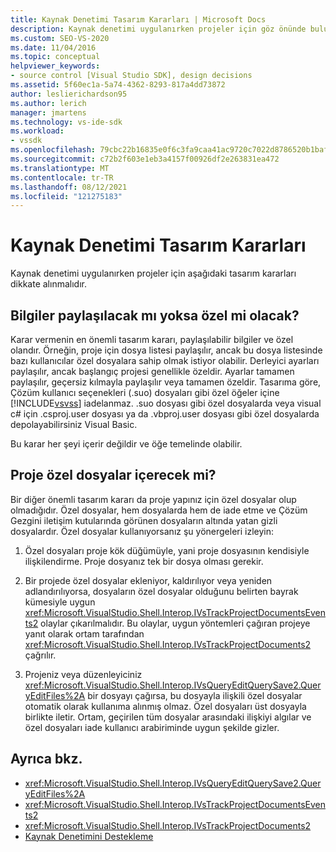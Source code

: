 ```yaml
---
title: Kaynak Denetimi Tasarım Kararları | Microsoft Docs
description: Kaynak denetimi uygulanırken projeler için göz önünde bulunduracak birkaç önemli tasarım kararı hakkında bilgi edinmek.
ms.custom: SEO-VS-2020
ms.date: 11/04/2016
ms.topic: conceptual
helpviewer_keywords:
- source control [Visual Studio SDK], design decisions
ms.assetid: 5f60ec1a-5a74-4362-8293-817a4dd73872
author: leslierichardson95
ms.author: lerich
manager: jmartens
ms.technology: vs-ide-sdk
ms.workload:
- vssdk
ms.openlocfilehash: 79cbc22b16835e0f6c3fa9caa41ac9720c7022d8786520b1baf89d33c3b64948
ms.sourcegitcommit: c72b2f603e1eb3a4157f00926df2e263831ea472
ms.translationtype: MT
ms.contentlocale: tr-TR
ms.lasthandoff: 08/12/2021
ms.locfileid: "121275183"
---
```

# <a name="source-control-design-decisions"></a>Kaynak Denetimi Tasarım Kararları
Kaynak denetimi uygulanırken projeler için aşağıdaki tasarım kararları dikkate alınmalıdır.

## <a name="will-information-be-shared-or-private"></a>Bilgiler paylaşılacak mı yoksa özel mi olacak?
 Karar vermenin en önemli tasarım kararı, paylaşılabilir bilgiler ve özel olandır. Örneğin, proje için dosya listesi paylaşılır, ancak bu dosya listesinde bazı kullanıcılar özel dosyalara sahip olmak istiyor olabilir. Derleyici ayarları paylaşılır, ancak başlangıç projesi genellikle özeldir. Ayarlar tamamen paylaşılır, geçersiz kılmayla paylaşılır veya tamamen özeldir. Tasarıma göre, Çözüm kullanıcı seçenekleri (.suo) dosyaları gibi özel öğeler içine [!INCLUDE[vsvss](../../extensibility/includes/vsvss_md.md)] iadelanmaz. .suo dosyası gibi özel dosyalarda veya visual c# için .csproj.user dosyası ya da .vbproj.user dosyası gibi özel dosyalarda depolayabilirsiniz Visual Basic.

 Bu karar her şeyi içerir değildir ve öğe temelinde olabilir.

## <a name="will-the-project-include-special-files"></a>Proje özel dosyalar içerecek mi?
 Bir diğer önemli tasarım kararı da proje yapınız için özel dosyalar olup olmadığıdır. Özel dosyalar, hem dosyalarda hem de iade etme ve Çözüm Gezgini iletişim kutularında görünen dosyaların altında yatan gizli dosyalardır. Özel dosyalar kullanıyorsanız şu yönergeleri izleyin:

1. Özel dosyaları proje kök düğümüyle, yani proje dosyasının kendisiyle ilişkilendirme. Proje dosyanız tek bir dosya olması gerekir.

2. Bir projede özel dosyalar ekleniyor, kaldırılıyor veya yeniden adlandırılıyorsa, dosyaların özel dosyalar olduğunu belirten bayrak kümesiyle uygun <xref:Microsoft.VisualStudio.Shell.Interop.IVsTrackProjectDocumentsEvents2> olaylar çıkarılmalıdır. Bu olaylar, uygun yöntemleri çağıran projeye yanıt olarak ortam tarafından <xref:Microsoft.VisualStudio.Shell.Interop.IVsTrackProjectDocuments2> çağrılır.

3. Projeniz veya düzenleyiciniz <xref:Microsoft.VisualStudio.Shell.Interop.IVsQueryEditQuerySave2.QueryEditFiles%2A> bir dosyayı çağırsa, bu dosyayla ilişkili özel dosyalar otomatik olarak kullanıma alınmış olmaz. Özel dosyaları üst dosyayla birlikte iletir. Ortam, geçirilen tüm dosyalar arasındaki ilişkiyi algılar ve özel dosyaları iade kullanıcı arabiriminde uygun şekilde gizler.

## <a name="see-also"></a>Ayrıca bkz.
- <xref:Microsoft.VisualStudio.Shell.Interop.IVsQueryEditQuerySave2.QueryEditFiles%2A>
- <xref:Microsoft.VisualStudio.Shell.Interop.IVsTrackProjectDocumentsEvents2>
- <xref:Microsoft.VisualStudio.Shell.Interop.IVsTrackProjectDocuments2>
- [Kaynak Denetimini Destekleme](../../extensibility/internals/supporting-source-control.md)

